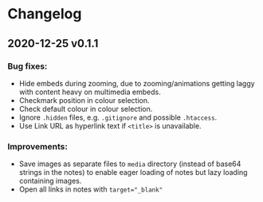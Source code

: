 # Changelog

## 2020-12-25 v0.1.1
### Bug fixes:
- Hide embeds during zooming, due to zooming/animations getting laggy with content heavy on multimedia embeds.
- Checkmark position in colour selection.
- Check default colour in colour selection.
- Ignore `.hidden` files, e.g. `.gitignore` and possible `.htaccess`.
- Use Link URL as hyperlink text if `<title>` is unavailable.
### Improvements:
- Save images as separate files to `media` directory (instead of base64 strings in the notes) to enable eager loading of notes but lazy loading containing images.
- Open all links in notes with `target="_blank"`
